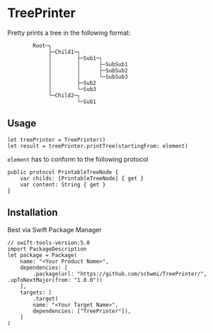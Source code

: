 # TreePrinter

Pretty prints a tree in the following format:
```
        Root─┐
             ├─Child1─┐
             │        ├─Sub1─┐
             │        │      ├─SubSub1
             │        │      ├─SubSub2
             │        │      └─SubSub3
             │        ├─Sub2
             │        └─Sub3
             └─Child2─┐
                      └─Sub1
```

## Usage

```
let treePrinter = TreePrinter()
let result = treePrinter.printTree(startingFrom: element)
```

`element` has to conform to the following protocol
```
public protocol PrintableTreeNode {
	var childs: [PrintableTreeNode] { get }
	var content: String { get }
}
```

## Installation

Best via Swift Package Manager

```
// swift-tools-version:5.0
import PackageDescription
let package = Package(
    name: "<Your Product Name>",
    dependencies: [
		.package(url: "https://github.com/schwmi/TreePrinter/", .upToNextMajor(from: "1.0.0"))
    ],
    targets: [
        .target(
		name: "<Your Target Name>",
		dependencies: ["TreePrinter"]),
    ]
)
```
